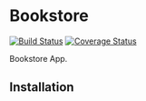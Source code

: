 # Bookstore
[![Build Status](https://travis-ci.org/osammy/testingTravis.svg?branch=master)](https://travis-ci.org/osammy/testingTravis)
[![Coverage Status](https://coveralls.io/repos/github/osammy/testingTravis/badge.svg?branch=master)](https://coveralls.io/github/osammy/testingTravis?branch=master)

Bookstore App.

## Installation
